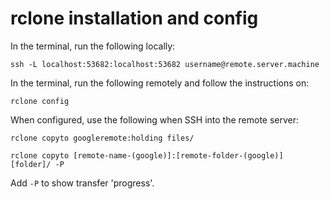 # rclone installation and config

In the terminal, run the following locally:

```
ssh -L localhost:53682:localhost:53682 username@remote.server.machine
```

In the terminal, run the following remotely and follow the instructions on:

```
rclone config
```

When configured, use the following when SSH into the remote server:

```
rclone copyto googleremote:holding files/

rclone copyto [remote-name-(google)]:[remote-folder-(google)] [folder]/ -P
```
Add `-P` to show transfer 'progress'.